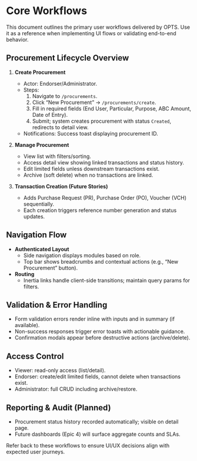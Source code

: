# Core Workflows

This document outlines the primary user workflows delivered by OPTS. Use it as a reference when implementing UI flows or validating end-to-end behavior.

## Procurement Lifecycle Overview

1. **Create Procurement**
   - Actor: Endorser/Administrator.
   - Steps:
     1. Navigate to `/procurements`.
     2. Click “New Procurement” → `/procurements/create`.
     3. Fill in required fields (End User, Particular, Purpose, ABC Amount, Date of Entry).
     4. Submit; system creates procurement with status `Created`, redirects to detail view.
   - Notifications: Success toast displaying procurement ID.

2. **Manage Procurement**
   - View list with filters/sorting.
   - Access detail view showing linked transactions and status history.
   - Edit limited fields unless downstream transactions exist.
   - Archive (soft delete) when no transactions are linked.

3. **Transaction Creation (Future Stories)**
   - Adds Purchase Request (PR), Purchase Order (PO), Voucher (VCH) sequentially.
   - Each creation triggers reference number generation and status updates.

## Navigation Flow

- **Authenticated Layout**
  - Side navigation displays modules based on role.
  - Top bar shows breadcrumbs and contextual actions (e.g., “New Procurement” button).
- **Routing**
  - Inertia links handle client-side transitions; maintain query params for filters.

## Validation & Error Handling

- Form validation errors render inline with inputs and in summary (if available).
- Non-success responses trigger error toasts with actionable guidance.
- Confirmation modals appear before destructive actions (archive/delete).

## Access Control

- Viewer: read-only access (list/detail).
- Endorser: create/edit limited fields, cannot delete when transactions exist.
- Administrator: full CRUD including archive/restore.

## Reporting & Audit (Planned)

- Procurement status history recorded automatically; visible on detail page.
- Future dashboards (Epic 4) will surface aggregate counts and SLAs.

Refer back to these workflows to ensure UI/UX decisions align with expected user journeys.

